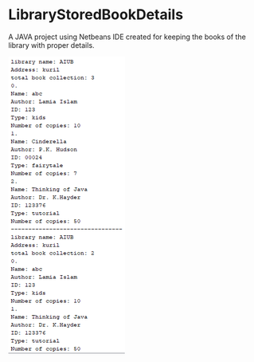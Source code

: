 # LibraryStoredBookDetails
A JAVA project using Netbeans IDE created for keeping the books of the library with proper details.


![](image/01.PNG)
